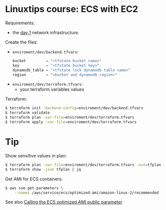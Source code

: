 # Linuxtips course: ECS with EC2

Requirements:

* the [day 1](../day1/README.md) network infrastructure.

Create the files:
* `enviroment/dev/backend.tfvars`:
  ```tf
  bucket         = "<tfstate bucket name>"
  key            = "<tfstate bucket key>"
  dynamodb_table = "<tfstate lock dynamodb table name>"
  region         = "<bucket and dynamodb region>"
  ```
* `enviroment/dev/terraform.tfvars`:
  * your terraform variables values

Terraform:

```bash
$ terraform init -backend-config=enviroment/dev/backend.tfvars
$ terraform validate
$ terraform plan -var-file=enviroment/dev/terraform.tfvars
$ terraform apply -var-file=enviroment/dev/terraform.tfvars
```

# Tip

Show sensitive values in plan:

```bash
$ terraform plan -var-file=enviroment/dev/terraform.tfvars -out=tfplan
$ terraform show -json tfplan | jq
```

Get AMI for ECS containers:

```bash
$ aws ssm get-parameters \
    --names /aws/service/ecs/optimized-ami/amazon-linux-2/recommended
```

See also [Calling the ECS optimized AMI public parameter](https://docs.aws.amazon.com/systems-manager/latest/userguide/parameter-store-public-parameters-ecs.html)
